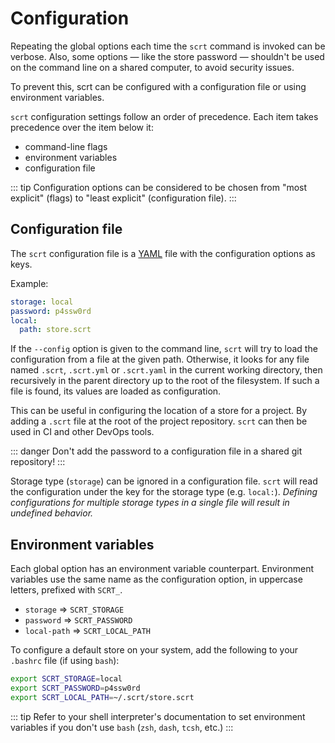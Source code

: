 # Configuration

Repeating the global options each time the `scrt` command is invoked can be verbose. Also, some options — like the store password — shouldn't be used on the command line on a shared computer, to avoid security issues.

To prevent this, scrt can be configured with a configuration file or using environment variables.

`scrt` configuration settings follow an order of precedence. Each item takes precedence over the item below it:

- command-line flags
- environment variables
- configuration file

::: tip
Configuration options can be considered to be chosen from "most explicit" (flags) to "least explicit" (configuration file).
:::

## Configuration file

The `scrt` configuration file is a [YAML](https://yaml.org/) file with the configuration options as keys.

Example:

```yaml
storage: local
password: p4ssw0rd
local:
  path: store.scrt
```

If the `--config` option is given to the command line, `scrt` will try to load the configuration from a file at the given path. Otherwise, it looks for any file named `.scrt`, `.scrt.yml` or `.scrt.yaml` in the current working directory, then recursively in the parent directory up to the root of the filesystem. If such a file is found, its values are loaded as configuration.

This can be useful in configuring the location of a store for a project. By adding a `.scrt` file at the root of the project repository. `scrt` can then be used in CI and other DevOps tools.

::: danger
Don't add the password to a configuration file in a shared git repository!
:::

Storage type (`storage`) can be ignored in a configuration file. `scrt` will read the configuration under the key for the storage type (e.g. `local:`). _Defining configurations for multiple storage types in a single file will result in undefined behavior._

## Environment variables

Each global option has an environment variable counterpart. Environment variables use the same name as the configuration option, in uppercase letters, prefixed with `SCRT_`.

- `storage` ⇒ `SCRT_STORAGE`
- `password` ⇒ `SCRT_PASSWORD`
- `local-path` ⇒ `SCRT_LOCAL_PATH`

To configure a default store on your system, add the following to your `.bashrc` file (if using `bash`):

```bash
export SCRT_STORAGE=local
export SCRT_PASSWORD=p4ssw0rd
export SCRT_LOCAL_PATH=~/.scrt/store.scrt
```

::: tip
Refer to your shell interpreter's documentation to set environment variables if you don't use `bash` (`zsh`, `dash`, `tcsh`, etc.)
:::

